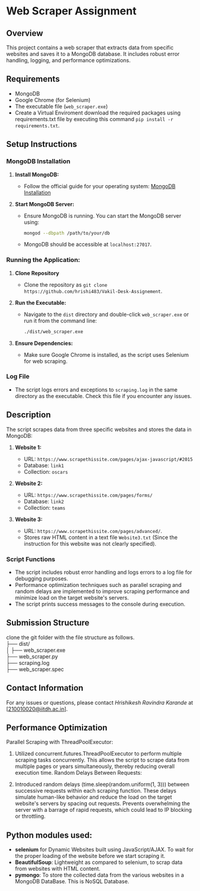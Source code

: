 # Web Scraper Assignment

## Overview
This project contains a web scraper that extracts data from specific websites and saves it to a MongoDB database. It includes robust error handling, logging, and performance optimizations.

## Requirements
- MongoDB
- Google Chrome (for Selenium)
- The executable file (`web_scraper.exe`)
- Create a Virtual Enviroment download the required packages using requirements.txt file by executing this command
   `pip install -r requirements.txt`. 


## Setup Instructions

### MongoDB Installation
1. **Install MongoDB:**
   - Follow the official guide for your operating system: [MongoDB Installation](https://docs.mongodb.com/manual/installation/)

2. **Start MongoDB Server:**
   - Ensure MongoDB is running. You can start the MongoDB server using:
     ```sh
     mongod --dbpath /path/to/your/db
     ```
   - MongoDB should be accessible at `localhost:27017`.

### Running the Application: 
1. **Clone Repository**
   - Clone the repository as `git clone https://github.com/hrishi483/Vakil-Desk-Assignement`.

2. **Run the Executable:**
   - Navigate to the `dist` directory and double-click `web_scraper.exe` or run it from the command line:
     ```sh
     ./dist/web_scraper.exe
     ```

3. **Ensure Dependencies:**
   - Make sure Google Chrome is installed, as the script uses Selenium for web scraping.

### Log File
- The script logs errors and exceptions to `scraping.log` in the same directory as the executable. Check this file if you encounter any issues.

## Description
The script scrapes data from three specific websites and stores the data in MongoDB:

1. **Website 1:**
   - URL: `https://www.scrapethissite.com/pages/ajax-javascript/#2015`
   - Database: `link1`
   - Collection: `oscars`

2. **Website 2:**
   - URL: `https://www.scrapethissite.com/pages/forms/`
   - Database: `link2`
   - Collection: `teams`

3. **Website 3:**
   - URL: `https://www.scrapethissite.com/pages/advanced/`.
   - Stores raw HTML content in a text file `Website3.txt` (Since the instruction for this website was not clearly specified).

### Script Functions
- The script includes robust error handling and logs errors to a log file for debugging purposes.
- Performance optimization techniques such as parallel scraping and random delays are implemented to improve scraping performance and minimize load on the target website's servers.
- The script prints success messages to the console during execution.

## Submission Structure
clone the git folder with the file structure as follows.<br>
    ├── dist/                    
    │   ├── web_scraper.exe      
    ├── web_scraper.py           
    ├── scraping.log             
    ├── web_scraper.spec         
 

## Contact Information
For any issues or questions, please contact *Hrishikesh Ravindra Karande* at [210010020@iitdh.ac.in].

## Performance Optimization
Parallel Scraping with ThreadPoolExecutor:

1. Utilized concurrent.futures.ThreadPoolExecutor to perform multiple scraping tasks concurrently.
This allows the script to scrape data from multiple pages or years simultaneously, thereby reducing overall execution time.
Random Delays Between Requests:

2. Introduced random delays (time.sleep(random.uniform(1, 3))) between successive requests within each scraping function.
These delays simulate human-like behavior and reduce the load on the target website's servers by spacing out requests.
Prevents overwhelming the server with a barrage of rapid requests, which could lead to IP blocking or throttling.

## Python modules used:
- **selenium** for Dynamic Websites built using JavaScript/AJAX. To wait for the proper loading of the website before we start scraping it.
- **BeautifulSoup**: Lightweight as compared to selenium, to scrap data from websites with  HTML content.
- **pymongo**: To store the collected data from the various websites in a MongoDB DataBase. This is NoSQL Database.
